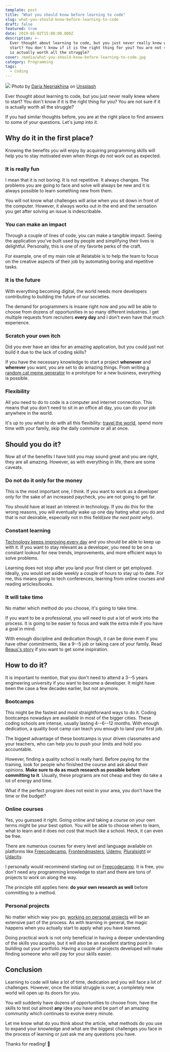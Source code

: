 ```yaml
---
template: post
title: "What you should know before learning to code"
slug: what-you-should-know-before-learning-to-code
draft: false
featured: true
date: 2019-05-02T15:00:00.000Z
description: >-
  Ever thought about learning to code, but you just never really knew where to
  start? You don't know if it is the right thing for you? You are not sure if it
  is actually worth all the struggle?
cover: /media/what-you-should-know-before-learning-to-code.jpg
category: Programming
tags:
  - Coding
---
```


![](/media/what-you-should-know-before-learning-to-code-cover.jpg)
Photo by [Daria Nepriakhina](https://unsplash.com/photos/i5iIhHSAtp4?utm_source=unsplash&utm_medium=referral&utm_content=creditCopyText) on [Unsplash](https://unsplash.com/search/photos/person-using-macbook?utm_source=unsplash&utm_medium=referral&utm_content=creditCopyText)

Ever thought about learning to code, but you just never really knew where to start? You don't know if it is the right thing for you? You are not sure if it is actually worth all the struggle?

If you had similar thoughts before, you are at the right place to find answers to some of your questions. Let's jump into it.

## Why do it in the first place?

Knowing the benefits you will enjoy by acquiring programming skills will help you to stay motivated even when things do not work out as expected.

### It is really fun

I mean that it is not boring. It is not repetitive. It always changes. The problems you are going to face and solve will always be new and it is always possible to learn something new from them.

You will not know what challenges will arise when you sit down in front of the computer. However, it always works out in the end and the sensation you get after solving an issue is indescribable.

### You can make an impact

Through a couple of lines of code, you can make a tangible impact. Seeing the application you've built used by people and simplifying their lives is delightful. Personally, this is one of my favorite perks of the craft.

For example, one of my main role at Relatable is to help the team to focus on the creative aspects of their job by automating boring and repetitive tasks.

### It is the future

With everything becoming digital, the world needs more developers contributing to building the future of our societies.

The demand for programmers is insane right now and you will be able to choose from dozens of opportunities in so many different industries. I get multiple requests from recruiters **every day** and I don't even have that much experience.

### Scratch your own itch

Did you ever have an idea for an amazing application, but you could just not build it due to the lack of coding skills?

If you have the necessary knowledge to start a project **whenever** and **wherever** you want, you are set to do amazing things. From writing [a random cat meme generator](https://imgflip.com/memegenerator/51389299/Random-Cat) to a prototype for a new business, everything is possible.

### Flexibility

All you need to do to code is a computer and internet connection. This means that you don't need to sit in an office all day, you can do your job anywhere in the world.

It's up to you what to do with all this flexibility: [travel the world](https://remoteyear.com/), spend more time with your family, skip the daily commute or all at once.

## Should you do it?

Now all of the benefits I have told you may sound great and you are right, they are all amazing. However, as with everything in life, there are some caveats.

### Do not do it only for the money

This is the most important one, I think. If you want to work as a developer only for the sake of an increased paycheck, you are not going to get far.

You should have at least an interest in technology. If you do this for the wrong reasons, you will eventually wake up one day hating what you do and that is not desirable, especially not in this field(_see the next point why_).

### Constant learning

[Technology keeps improving every day](https://hackernoon.com/how-it-feels-to-learn-javascript-in-2016-d3a717dd577f) and you should be able to keep up with it. If you want to stay relevant as a developer, you need to be on a constant lookout for new trends, improvements, and more efficient ways to solve problems.

Learning does not stop after you land your first client or get employed. Ideally, you would set aside weekly a couple of hours to stay up to date. For me, this means going to tech conferences, learning from online courses and reading articles/books.

### It will take time

No matter which method do you choose, it's going to take time.

If you want to be a professional, you will need to put a lot of work into the process. It is going to be easier to focus and walk the extra mile if you have a goal in mind.

With enough discipline and dedication though, it can be done even if you have other commitments, like a 9--5 job or taking care of your family. Read [Beaus's story](https://medium.freecodecamp.org/how-i-got-a-second-degree-and-earned-5-developer-certifications-in-just-one-year-while-working-and-2b902ee291ab) if you want to get some inspiration.

## How to do it?

It is important to mention, that you don't need to attend a 3--5 years engineering university if you want to become a developer. It might have been the case a few decades earlier, but not anymore.

### Bootcamps

This might be the fastest and most straightforward ways to do it. Coding bootcamps nowadays are available in most of the bigger cities. These coding schools are intense, usually lasting 4--6--12 months. With enough dedication, a quality boot camp can teach you enough to land your first job.

The biggest advantage of these bootcamps is your driven classmates and your teachers, who can help you to push your limits and hold you accountable.

However, finding a quality school is really hard. Before paying for the training, look for people who finished the course and ask about their opinions. **Make sure to do as much research as possible before committing to it**. Usually, these programs are not cheap and they do take a lot of energy and time.

What if the perfect program does not exist in your area, you don't have the time or the budget?

### Online courses

Yes, you guessed it right. Going online and taking a course on your own terms might be your best option. You will be able to choose when to learn, what to learn and it does not cost that much like a school. Heck, it can even be free.

There are numerous courses for every level and language available on platforms like [Freecodecamp](https://www.freecodecamp.org/), [Frontendmasters](http://frontendmasters.com), [Udemy](https://www.udemy.com/the-complete-web-development-bootcamp/), [Pluralsight](https://www.pluralsight.com/) or [Udacity](https://eu.udacity.com/).

I personally would recommend starting out on [Freecodecamp](https://www.freecodecamp.org/). It is free, you don't need any programming knowledge to start and there are tons of projects to work on along the way.

The principle still applies here: **do your own research as well** before committing to a method.

### Personal projects

No matter which way you go, [working on personal projects](https://flaviocopes.com/sample-app-ideas/) will be an extensive part of the process. As with learning in general, the magic happens when you actually start to apply what you have learned.

Doing practical work is not only beneficial in having a deeper understanding of the skills you acquire, but it will also be an excellent starting point in building out your portfolio. Having a couple of projects developed will make finding someone who will pay for your skills easier.

## Conclusion

Learning to code will take a lot of time, dedication and you will face a lot of challenges. However, once the initial struggle is over, a completely new world will open up its doors for you.

You will suddenly have dozens of opportunities to choose from, have the skills to test out almost **any** idea you have and be part of an amazing community which continues to evolve every minute.

Let me know what do you think about the article, what methods do you use to expand your knowledge and what are the biggest challenges you face in the process of learning or just ask me any questions you have.

Thanks for reading! 🙏

